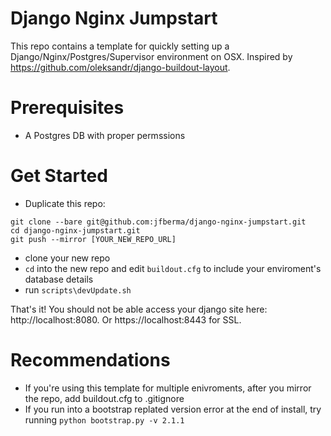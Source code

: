 Django Nginx Jumpstart
======================

This repo contains a template for quickly setting up a Django/Nginx/Postgres/Supervisor environment on OSX. Inspired by https://github.com/oleksandr/django-buildout-layout.

Prerequisites
=============

* A Postgres DB with proper permssions

Get Started
===========

* Duplicate this repo:
```
git clone --bare git@github.com:jfberma/django-nginx-jumpstart.git
cd django-nginx-jumpstart.git
git push --mirror [YOUR_NEW_REPO_URL]
```

* clone your new repo
* ```cd``` into the new repo and edit ```buildout.cfg``` to include your enviroment's database details
* run ```scripts\devUpdate.sh```

That's it! You should not be able access your django site here: http://localhost:8080. Or https://localhost:8443 for SSL.

Recommendations
===============

* If you're using this template for multiple enivroments, after you mirror the repo, add buildout.cfg to .gitignore
* If you run into a bootstrap replated version error at the end of install, try running ```python bootstrap.py -v 2.1.1```

